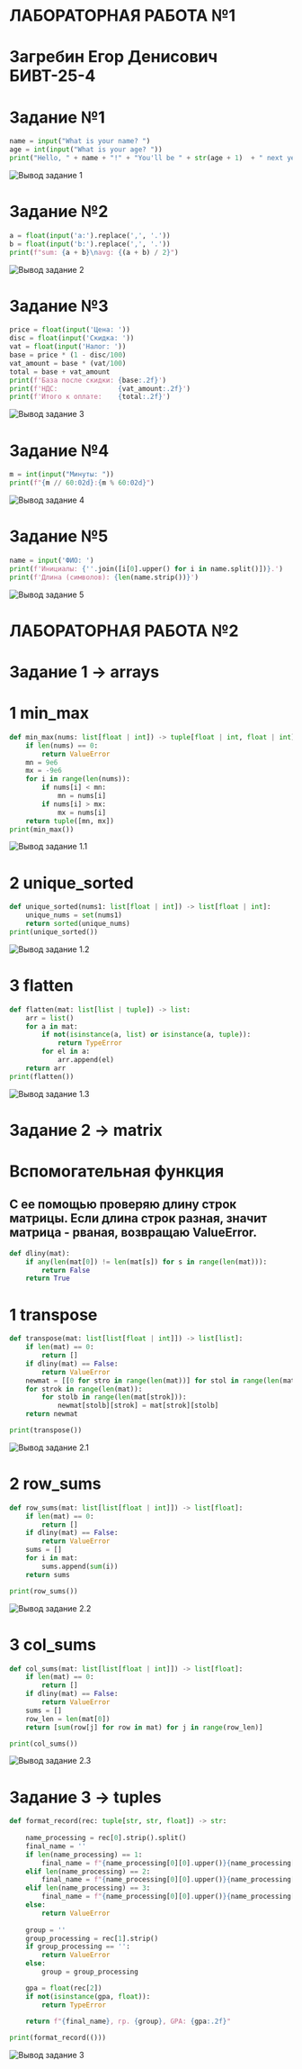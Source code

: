 # ЛАБОРАТОРНАЯ РАБОТА №1 

# Загребин Егор Денисович БИВТ-25-4



# Задание №1

```python
name = input("What is your name? ")
age = int(input("What is your age? "))
print("Hello, " + name + "!" + "You'll be " + str(age + 1)  + " next year!")
```
![Вывод задание 1](./images/lab01/Задание1.png)


# Задание №2

```python
a = float(input('a:').replace(',', '.'))
b = float(input('b:').replace(',', '.'))
print(f"sum: {a + b}\navg: {(a + b) / 2}")
```
![Вывод задание 2](./images/lab01/Задание2.png)


# Задание №3

```python
price = float(input('Цена: '))
disc = float(input('Скидка: '))
vat = float(input('Налог: '))
base = price * (1 - disc/100)
vat_amount = base * (vat/100)
total = base + vat_amount
print(f'База после скидки: {base:.2f}')
print(f'НДС:               {vat_amount:.2f}')
print(f'Итого к оплате:    {total:.2f}')
```
![Вывод задание 3](./images/lab01/Задание3.png)


# Задание №4

```python
m = int(input("Минуты: "))
print(f"{m // 60:02d}:{m % 60:02d}")
```
![Вывод задание 4](./images/lab01/Задание4.png)


# Задание №5

```python
name = input('ФИО: ')
print(f'Инициалы: {''.join([i[0].upper() for i in name.split()])}.')
print(f'Длина (символов): {len(name.strip())}')
```
![Вывод задание 5](./images/lab01/Задание5.png)


# ЛАБОРАТОРНАЯ РАБОТА №2


# Задание 1 -> arrays

# 1 min_max

```python
def min_max(nums: list[float | int]) -> tuple[float | int, float | int]:
    if len(nums) == 0:
        return ValueError
    mn = 9e6 
    mx = -9e6 
    for i in range(len(nums)):
        if nums[i] < mn:
            mn = nums[i]
        if nums[i] > mx:
            mx = nums[i]
    return tuple([mn, mx])
print(min_max())
```
![Вывод задание 1.1](./images/lab02/1.1.png)

# 2 unique_sorted

```python
def unique_sorted(nums1: list[float | int]) -> list[float | int]:
    unique_nums = set(nums1)
    return sorted(unique_nums)
print(unique_sorted())
```
![Вывод задание 1.2](./images/lab02/1.2.png)

# 3 flatten

```python
def flatten(mat: list[list | tuple]) -> list:
    arr = list()
    for a in mat:
        if not(isinstance(a, list) or isinstance(a, tuple)):
            return TypeError
        for el in a:
            arr.append(el)
    return arr 
print(flatten())
```
![Вывод задание 1.3](./images/lab02/1.3.png)


# Задание 2 -> matrix

# Вспомогательная функция 
## С ее помощью проверяю длину строк матрицы. Если длина строк разная, значит матрица - рваная, возвращаю ValueError.

```python
def dliny(mat):
    if any(len(mat[0]) != len(mat[s]) for s in range(len(mat))):
        return False
    return True
```

# 1 transpose

```python
def transpose(mat: list[list[float | int]]) -> list[list]:
    if len(mat) == 0:
        return []
    if dliny(mat) == False:
        return ValueError
    newmat = [[0 for stro in range(len(mat))] for stol in range(len(mat[0]))]
    for strok in range(len(mat)):
        for stolb in range(len(mat[strok])):
            newmat[stolb][strok] = mat[strok][stolb]
    return newmat

print(transpose())
```
![Вывод задание 2.1](./images/lab02/2.1.png)

# 2 row_sums

```python
def row_sums(mat: list[list[float | int]]) -> list[float]:
    if len(mat) == 0:
        return []
    if dliny(mat) == False:
        return ValueError
    sums = []
    for i in mat:
        sums.append(sum(i))
    return sums

print(row_sums())
```
![Вывод задание 2.2](./images/lab02/2.2.png)

# 3 col_sums

```python
def col_sums(mat: list[list[float | int]]) -> list[float]:
    if len(mat) == 0:
        return []
    if dliny(mat) == False:
        return ValueError
    sums = []
    row_len = len(mat[0])
    return [sum(row[j] for row in mat) for j in range(row_len)]

print(col_sums())
```
![Вывод задание 2.3](./images/lab02/2.3.png)


# Задание 3 -> tuples

```python
def format_record(rec: tuple[str, str, float]) -> str:
    
    name_processing = rec[0].strip().split()
    final_name = ''
    if len(name_processing) == 1:
        final_name = f"{name_processing[0][0].upper()}{name_processing[0][1:]}"
    elif len(name_processing) == 2:
        final_name = f"{name_processing[0][0].upper()}{name_processing[0][1:]} {name_processing[1][0:1].upper()}."
    elif len(name_processing) == 3:
        final_name = f"{name_processing[0][0].upper()}{name_processing[0][1:]} {name_processing[1][0:1].upper()}. {name_processing[2][0:1].upper()}."
    else:
        return ValueError
    
    group = ''
    group_processing = rec[1].strip()
    if group_processing == '':
        return ValueError
    else:
        group = group_processing

    gpa = float(rec[2])
    if not(isinstance(gpa, float)):
        return TypeError
    
    return f"{final_name}, гр. {group}, GPA: {gpa:.2f}"   

print(format_record(()))
```
![Вывод задание 3](./images/lab02/3.png)



